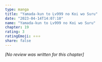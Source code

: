 ```yaml
---
type: manga
title: "Yamada-kun to Lv999 no Koi wo Suru"
date: "2023-04-14T14:07:10"
name: "Yamada-kun to Lv999 no Koi wo Suru"
chapter: 19
rating: 3
ratingEmoji: ⭐️⭐️⭐️
share: false
---
```


*[No review was written for this chapter]*
